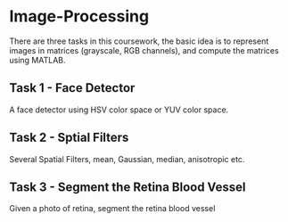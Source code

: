 # Image-Processing
There are three tasks in this coursework, the basic idea is to represent images in matrices (grayscale, RGB channels), and compute the matrices using MATLAB.
## Task 1 - Face Detector
A face detector using HSV color space or YUV color space.
## Task 2 - Sptial Filters
Several Spatial Filters, mean, Gaussian, median, anisotropic etc.
## Task 3 - Segment the Retina Blood Vessel
Given a photo of retina, segment the retina blood vessel
